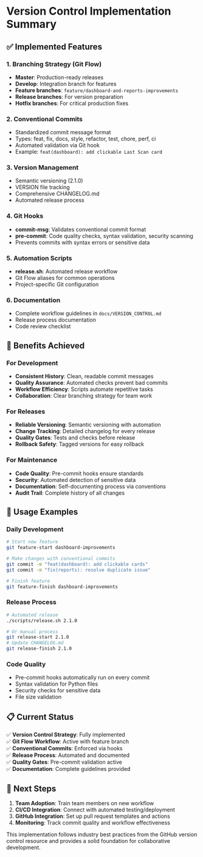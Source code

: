 # Version Control Implementation Summary

## ✅ Implemented Features

### 1. **Branching Strategy** (Git Flow)
- **Master**: Production-ready releases
- **Develop**: Integration branch for features
- **Feature branches**: `feature/dashboard-and-reports-improvements`
- **Release branches**: For version preparation
- **Hotfix branches**: For critical production fixes

### 2. **Conventional Commits**
- Standardized commit message format
- Types: feat, fix, docs, style, refactor, test, chore, perf, ci
- Automated validation via Git hook
- Example: `feat(dashboard): add clickable Last Scan card`

### 3. **Version Management**
- Semantic versioning (2.1.0)
- VERSION file tracking
- Comprehensive CHANGELOG.md
- Automated release process

### 4. **Git Hooks**
- **commit-msg**: Validates conventional commit format
- **pre-commit**: Code quality checks, syntax validation, security scanning
- Prevents commits with syntax errors or sensitive data

### 5. **Automation Scripts**
- **release.sh**: Automated release workflow
- Git Flow aliases for common operations
- Project-specific Git configuration

### 6. **Documentation**
- Complete workflow guidelines in `docs/VERSION_CONTROL.md`
- Release process documentation
- Code review checklist

## 🎯 Benefits Achieved

### **For Development**
- **Consistent History**: Clean, readable commit messages
- **Quality Assurance**: Automated checks prevent bad commits
- **Workflow Efficiency**: Scripts automate repetitive tasks
- **Collaboration**: Clear branching strategy for team work

### **For Releases**
- **Reliable Versioning**: Semantic versioning with automation
- **Change Tracking**: Detailed changelog for every release
- **Quality Gates**: Tests and checks before release
- **Rollback Safety**: Tagged versions for easy rollback

### **For Maintenance**
- **Code Quality**: Pre-commit hooks ensure standards
- **Security**: Automated detection of sensitive data
- **Documentation**: Self-documenting process via conventions
- **Audit Trail**: Complete history of all changes

## 🚀 Usage Examples

### Daily Development
```bash
# Start new feature
git feature-start dashboard-improvements

# Make changes with conventional commits
git commit -m "feat(dashboard): add clickable cards"
git commit -m "fix(reports): resolve duplicate issue"

# Finish feature
git feature-finish dashboard-improvements
```

### Release Process
```bash
# Automated release
./scripts/release.sh 2.1.0

# Or manual process
git release-start 2.1.0
# Update CHANGELOG.md
git release-finish 2.1.0
```

### Code Quality
- Pre-commit hooks automatically run on every commit
- Syntax validation for Python files
- Security checks for sensitive data
- File size validation

## 📋 Current Status

✅ **Version Control Strategy**: Fully implemented  
✅ **Git Flow Workflow**: Active with feature branch  
✅ **Conventional Commits**: Enforced via hooks  
✅ **Release Process**: Automated and documented  
✅ **Quality Gates**: Pre-commit validation active  
✅ **Documentation**: Complete guidelines provided  

## 🔄 Next Steps

1. **Team Adoption**: Train team members on new workflow
2. **CI/CD Integration**: Connect with automated testing/deployment
3. **GitHub Integration**: Set up pull request templates and actions
4. **Monitoring**: Track commit quality and workflow effectiveness

This implementation follows industry best practices from the GitHub version control resource and provides a solid foundation for collaborative development.
